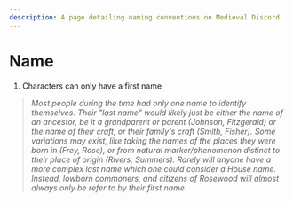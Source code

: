 ```yaml
---
description: A page detailing naming conventions on Medieval Discord.
---
```


# Name

1. Characters can only have a first name

> _Most people during the time had only one name to identify themselves. Their "last name" would likely just be either the name of an ancestor, be it a grandparent or parent \(Johnson, Fitzgerald\) or the name of their craft, or their family's craft \(Smith, Fisher\). Some variations may exist, like taking the names of the places they were born in \(Frey, Rose\), or from natural marker/phenomenon distinct to their place of origin \(Rivers, Summers\). Rarely will anyone have a more complex last name which one could consider a House name. Instead, lowborn commoners, and citizens of Rosewood will almost always only be refer to by their first name._

